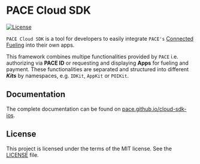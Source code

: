 # PACE Cloud SDK

[![License](https://img.shields.io/badge/license-MIT-green.svg?style=flat)](https://github.com/pace/cloud-sdk-ios/blob/master/LICENSE.md)

`PACE Cloud SDK` is a tool for developers to easily integrate `PACE's` [Connected Fueling](https://connectedfueling.com) into their own apps.

This framework combines multipe functionalities provided by `PACE` i.e. authorizing via **PACE ID** or requesting and displaying **Apps** for fueling and payment. These functionalities are separated and structured into different ***Kits*** by namespaces, e.g. `IDKit`, `AppKit` or `POIKit`.

## Documentation

The complete documentation can be found on [pace.github.io/cloud-sdk-ios](https://pace.github.io/cloud-sdk-ios).

## License

This project is licensed under the terms of the MIT license. See the [LICENSE](LICENSE.md) file.